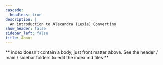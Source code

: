 ```yaml
---
cascade:
  headless: true
description: |
  An introduction to Alexandra (Lexie) Convertino
show_header: false
sidebar_left: false
title: About
---
```


** index doesn't contain a body, just front matter above.
See the header / main / sidebar folders to edit the index.md files **
